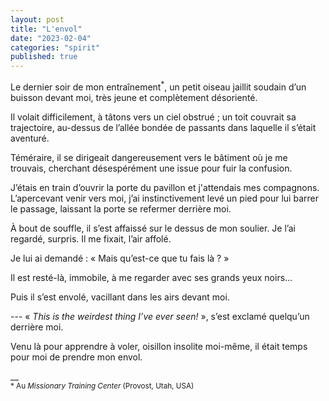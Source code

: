 ```yaml
---
layout: post
title: "L'envol"
date: "2023-02-04"
categories: "spirit"
published: true
---
```


Le dernier soir de mon entraînement<sup>*</sup>, un petit oiseau jaillit soudain d’un buisson devant moi, très jeune et complètement désorienté.

Il volait difficilement, à tâtons vers un ciel obstrué ; un toit couvrait sa trajectoire, au-dessus de l’allée bondée de passants dans laquelle il s’était aventuré.

Téméraire, il se dirigeait dangereusement vers le bâtiment où je me trouvais, cherchant désespérément une issue pour fuir la confusion.

J’étais en train d’ouvrir la porte du pavillon et j'attendais mes compagnons. L’apercevant venir vers moi, j’ai instinctivement levé un pied pour lui barrer le passage, laissant la porte se refermer derrière moi.

À bout de souffle, il s’est affaissé sur le dessus de mon soulier. Je l’ai regardé, surpris. Il me fixait, l’air affolé.

Je lui ai demandé : « Mais qu’est-ce que tu fais là ? »  

Il est resté-là, immobile, à me regarder avec ses grands yeux noirs...

Puis il s’est envolé, vacillant dans les airs devant moi.

--- « *This is the weirdest thing I’ve ever seen!* », s’est exclamé quelqu’un derrière moi.

Venu là pour apprendre à voler, oisillon insolite moi-même, il était temps pour moi de prendre mon envol.



__  
<sup>* Au *Missionary Training Center* (Provost, Utah, USA) </sup>
